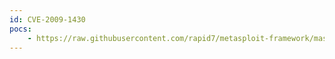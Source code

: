```yaml
---
id: CVE-2009-1430
pocs:
    - https://raw.githubusercontent.com/rapid7/metasploit-framework/master/modules/exploits/windows/antivirus/symantec_iao.rb
---
```

